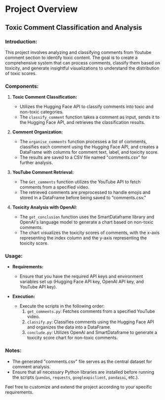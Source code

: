 # Project Overview

## Toxic Comment Classification and Analysis

### Introduction:
This project involves analyzing and classifying comments from Youtube comment section to identify toxic content. The goal is to create a comprehensive system that can process comments, classify them based on toxicity, and generate insightful visualizations to understand the distribution of toxic scores.

### Components:

1. **Toxic Comment Classification:**
    - Utilizes the Hugging Face API to classify comments into toxic and non-toxic categories.
    - The `classify_comment` function takes a comment as input, sends it to the Hugging Face API, and retrieves the classification results.

2. **Comment Organization:**
    - The `organise_comments` function processes a list of comments, classifies each comment using the Hugging Face API, and creates a DataFrame with columns for comment text, label, and toxicity score.
    - The results are saved to a CSV file named "comments.csv" for further analysis.

3. **YouTube Comment Retrieval:**
    - The `Get_comments` function utilizes the YouTube API to fetch comments from a specified video.
    - The retrieved comments are preprocessed to handle emojis and stored in a DataFrame before being saved to "comments.csv."

4. **Toxicity Analysis with OpenAI:**
    - The `get_conclusion` function uses the SmartDataframe library and OpenAI's language model to generate a chart based on non-toxic comments.
    - The chart visualizes the toxicity scores of comments, with the x-axis representing the index column and the y-axis representing the toxicity score.

### Usage:

- **Requirements:**
  - Ensure that you have the required API keys and environment variables set up (Hugging Face API key, OpenAI API key, and YouTube API key).

- **Execution:**
  - Execute the scripts in the following order:
    1. `get_comments.py`: Fetches comments from a specified YouTube video.
    2. `classify.py`: Classifies comments using the Hugging Face API and organizes the data into a DataFrame.
    3. `conclude.py`: Utilizes OpenAI and SmartDataframe to generate a toxicity score chart for non-toxic comments.

### Notes:
- The generated "comments.csv" file serves as the central dataset for comment analysis.
- Ensure that all necessary Python libraries are installed before running the scripts (`pandas`, `requests`, `googleapiclient`, `pandasai`, etc.).

Feel free to customize and extend the project according to your specific requirements.
